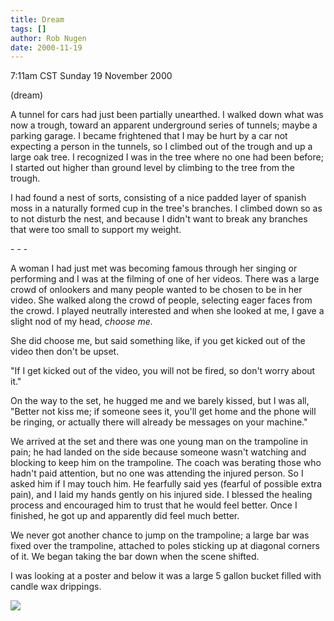 ```yaml
---
title: Dream
tags: []
author: Rob Nugen
date: 2000-11-19
---
```


<title>Dream: tunnel-trough and cute girl on trampoline video</title>
<p class=date>7:11am CST Sunday 19 November 2000
<p class=note>(dream)

<p class=dream>A tunnel for cars had just been partially unearthed.  I
walked down what was now a trough, toward an apparent underground
series of tunnels; maybe a parking garage.  I became frightened that I
may be hurt by a car not expecting a person in the tunnels, so I
climbed out of the trough and up a large oak tree.  I recognized I was
in the tree where no one had been before; I started out higher than
ground level by climbing to the tree from the trough.

<p class=dream>I had found a nest of sorts, consisting of a nice
padded layer of spanish moss in a naturally formed cup in the tree's
branches.  I climbed down so as to not disturb the nest, and because I
didn't want to break any branches that were too small to support my
weight.

<p> - - -

<p class=dream>A woman I had just met was becoming famous through her
singing or performing and I was at the filming of one of her videos.
There was a large crowd of onlookers and many people wanted to be
chosen to be in her video.  She walked along the crowd of people,
selecting eager faces from the crowd.  I played neutrally interested
and when she looked at me, I gave a slight nod of my head, <em>choose
me.</em>

<p class=dream>She did choose me, but said something like, if you get
kicked out of the video then don't be upset.

<p class=dream>"If I get kicked out of the video, you will not be
fired, so don't worry about it."

<p class=dream>On the way to the set, he hugged me and we barely
kissed, but I was all, "Better not kiss me; if someone sees it, you'll
get home and the phone will be ringing, or actually there will already
be messages on your machine."

<p class=dream>We arrived at the set and there was one young man on
the trampoline in pain; he had landed on the side because someone
wasn't watching and blocking to keep him on the trampoline.  The coach
was berating those who hadn't paid attention, but no one was attending
the injured person.  So I asked him if I may touch him.  He fearfully
said yes (fearful of possible extra pain), and I laid my hands gently
on his injured side.  I blessed the healing process and encouraged him
to trust that he would feel better.  Once I finished, he got up and
apparently did feel much better.

<p class=dream>We never got another chance to jump on the trampoline;
a large bar was fixed over the trampoline, attached to poles sticking
up at diagonal corners of it.  We began taking the bar down when the
scene shifted.

<p class=dream>I was looking at a poster and below it was a large 5
gallon bucket filled with candle wax drippings.

<p><img src='/images/rob/wL-ROB.gif'>

